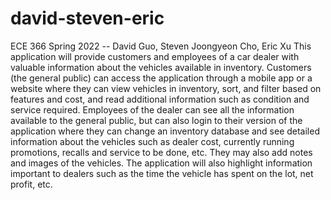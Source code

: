 # david-steven-eric
ECE 366 Spring 2022 -- David Guo, Steven Joongyeon Cho, Eric Xu
This application will provide customers and employees of a car dealer with valuable information about the vehicles available in inventory. Customers (the general public) can access the application through a mobile app or a website where they can view vehicles in inventory, sort, and filter based on features and cost, and read additional information such as condition and service required. Employees of the dealer can see all the information available to the general public, but can also login to their version of the application where they can change an inventory database and see detailed information about the vehicles such as dealer cost, currently running promotions, recalls and service to be done, etc. They may also add notes and images of the vehicles. The application will also highlight information important to dealers such as the time the vehicle has spent on the lot, net profit, etc.
